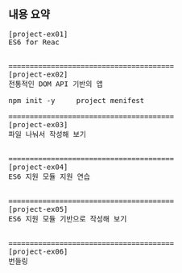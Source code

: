 ## 내용 요약
<pre>
[project-ex01]
ES6 for Reac


=======================================
[project-ex02]
전통적인 DOM API 기반의 앱

npm init -y     project menifest

=======================================
[project-ex03]
파일 나눠서 작성해 보기


=======================================
[project-ex04]
ES6 지원 모듈 지원 연습


=======================================
[project-ex05]
ES6 지원 모듈 기반으로 작성해 보기


=======================================
[project-ex06]
번들링 



<pre>